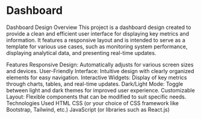 # Dashboard
Dashboard Design
Overview
This project is a dashboard design created to provide a clean and efficient user interface for displaying key metrics and information. It features a responsive layout and is intended to serve as a template for various use cases, such as monitoring system performance, displaying analytical data, and presenting real-time updates.

Features
Responsive Design: Automatically adjusts for various screen sizes and devices.
User-Friendly Interface: Intuitive design with clearly organized elements for easy navigation.
Interactive Widgets: Display of key metrics through charts, tables, and real-time updates.
Dark/Light Mode: Toggle between light and dark themes for improved user experience.
Customizable Layout: Flexible components that can be modified to suit specific needs.
Technologies Used
HTML
CSS (or your choice of CSS framework like Bootstrap, Tailwind, etc.)
JavaScript (or libraries such as React.js)
